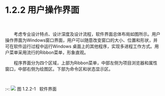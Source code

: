 # 1.2.2 用户操作界面
<br/>

&emsp;&emsp;考虑专业设计特点、设计深度及设计流程，软件界面总体布局如图所示。用户操作界面为Windows窗口界面，用户可以随意改变窗口的大小、位置和形状，并可在软件运行过程中运行Windows 桌面上的其他程序，实现多进程工作方式。用户菜单采用流行的Ribbon菜单，形象直观。

&emsp;&emsp;程序界面分为四个区域，上部为Ribbon菜单，中部左侧为项目浏览器和属性窗口，中部右侧为绘图区。下部为命令区和状态显示区。

<br/>

:-: ![](images/4.png)
图 1.2.2-1   软件界面

<br/>